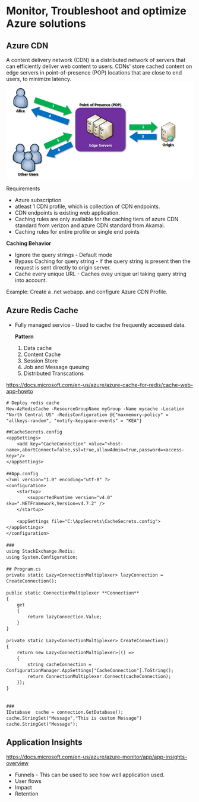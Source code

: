 # Monitor, Troubleshoot and optimize Azure solutions

## Azure CDN

A content delivery network (CDN) is a distributed network of servers that can efficiently deliver web content to users. CDNs' store cached content on edge servers in point-of-presence (POP) locations that are close to end users, to minimize latency.
![](2021-09-30-21-45-19.png)


Requirements

- Azure subscription
- atleast 1 CDN profile, which is collection of CDN endpoints.
- CDN endpoints is existing web application.
- Caching rules are only available for the caching tiers of azure CDN standard from verizon and azure CDN standard from Akamai.
- Caching rules for entire profile or single end points

**Caching Behavior**
- Ignore the query strings - Default mode
- Bypass Caching for query string - If the query string is present then the request is sent directly to origin server.
- Cache every unique URL - Caches  evey unique url taking query string into account.


Example: Create a .net webapp. and configure Azure CDN Profile.

## Azure Redis Cache
- Fully managed service - Used to cache the frequently accessed data.
  
  **Pattern**
  1. Data cache
  2. Content Cache
  3. Session Store
  4. Job and Message queuing
  5. Distributed Transcations

https://docs.microsoft.com/en-us/azure/azure-cache-for-redis/cache-web-app-howto


```
# Deploy redis cache
New-AzRedisCache -ResourceGroupName myGroup -Name mycache -Location "North Central US" -RedisConfiguration @{"maxmemory-policy" = "allkeys-random", "notify-keyspace-events" = "KEA"}
```
```
##CacheSecrets.config
<appSettings>
    <add key="CacheConnection" value="<host-name>,abortConnect=false,ssl=true,allowAdmin=true,password=<access-key>"/>
</appSettings>

##App.config
<?xml version="1.0" encoding="utf-8" ?>
<configuration>
    <startup> 
        <supportedRuntime version="v4.0" sku=".NETFramework,Version=v4.7.2" />
    </startup>

    <appSettings file="C:\AppSecrets\CacheSecrets.config"></appSettings>
</configuration>

###
using StackExchange.Redis;
using System.Configuration;

## Program.cs
private static Lazy<ConnectionMultiplexer> lazyConnection = CreateConnection();

public static ConnectionMultiplexer **Connection**
{
    get
    {
        return lazyConnection.Value;
    }
}

private static Lazy<ConnectionMultiplexer> CreateConnection()
{
    return new Lazy<ConnectionMultiplexer>(() =>
    {
        string cacheConnection = ConfigurationManager.AppSettings["CacheConnection"].ToString();
        return ConnectionMultiplexer.Connect(cacheConnection);
    });
}


###
IDatabase  cache = connection.GetDatabase();
cache.StringSet("Message","This is custom Message")
cache.StringGet("Message");

```





## Application Insights

https://docs.microsoft.com/en-us/azure/azure-monitor/app/app-insights-overview

- Funnels - This can be used to see how well  application used.
- User flows
- Impact
- Retention


